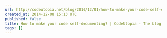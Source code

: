 ```yaml
---
url: http://codeutopia.net/blog/2014/12/01/how-to-make-your-code-self-documenting/
created_at: 2014-12-08 15:13 UTC
published: false
title: How to make your code self-documenting? | CodeUtopia - The blog of Jani Hartikainen
tags: []
---
```




